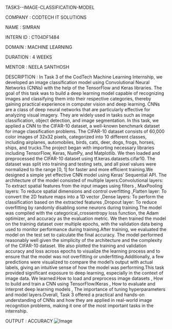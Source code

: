 TASK3--IMAGE-CLASSIFICATION-MODEL

COMPANY : CODTECH IT SOLUTIONS

NAME : SIMRAN

INTERN ID : CT04DF1484

DOMAIN : MACHINE LEARNING

DURATION : 4 WEEKS 

MENTOR : NEELA SANTHOSH 

DESCRIPTION : In Task 3 of the CodTech Machine Learning Internship, we developed an image classification model using Convolutional Neural Networks (CNNs) with the help of the TensorFlow and Keras libraries. The goal of this task was to build a deep learning model capable of recognizing images and classifying them into their respective categories, thereby gaining practical experience in computer vision and deep learning. CNNs are a class of deep neural networks that are particularly effective for analyzing visual imagery. They are widely used in tasks such as image classification, object detection, and image segmentation. In this task, we applied a CNN to the CIFAR-10 dataset, a well-known benchmark dataset for image classification problems. The CIFAR-10 dataset consists of 60,000 color images of 32x32 pixels, categorized into 10 different classes, including airplanes, automobiles, birds, cats, deer, dogs, frogs, horses, ships, and trucks.The project began with importing necessary libraries including TensorFlow, Keras, NumPy, and Matplotlib. We then loaded and preprocessed the CIFAR-10 dataset using tf.keras.datasets.cifar10. The dataset was split into training and testing sets, and all pixel values were normalized to the range [0, 1] for faster and more efficient training.We designed a simple yet effective CNN model using Keras’ Sequential API. The architecture of the model consisted of multiple layers:Convolutional layers: To extract spatial features from the input images using filters , MaxPooling layers: To reduce spatial dimensions and control overfitting ,Flatten layer: To convert the 2D feature maps into a 1D vector ,Dense layers: To perform the classification based on the extracted features ,Dropout layer: To reduce overfitting by randomly disabling some neurons during training.The model was compiled with the categorical_crossentropy loss function, the Adam optimizer, and accuracy as the evaluation metric. We then trained the model on the training dataset over multiple epochs, with the validation data being used to monitor performance during training.After training, we evaluated the model on the test set to calculate the final accuracy. The model performed reasonably well given the simplicity of the architecture and the complexity of the CIFAR-10 dataset. We also plotted the training and validation accuracy and loss across epochs to visualize the learning process and to ensure that the model was not overfitting or underfitting.Additionally, a few predictions were visualized to compare the model’s output with actual labels, giving an intuitive sense of how the model was performing.This task provided significant exposure to deep learning, especially in the context of image data. We learned:How to load and preprocess image datasets , How to build and train a CNN using TensorFlow/Keras , How to evaluate and interpret deep learning models , The importance of tuning hyperparameters and model layers.Overall, Task 3 offered a practical and hands-on understanding of CNNs and how they are applied in real-world image recognition problems, making it one of the most important tasks in the internship.

OUTPUT : ACCURACY 
![Image](https://github.com/user-attachments/assets/4d6446d5-7ea5-4348-96cf-f216f20e6176)
